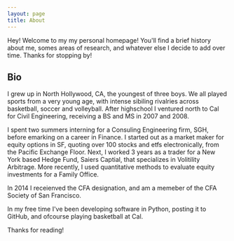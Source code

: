 ```yaml
---
layout: page
title: About
---
```


<p class="message">
  Hey! Welcome to my my personal homepage! You'll find a brief history about me, somes areas of research, and whatever else I decide to add over time. Thanks for stopping by!
</p>


## Bio

I grew up in North Hollywood, CA, the youngest of three boys. We all played sports from a very young age, with intense sibiling rivalries  across basketball, soccer and volleyball. After highschool I ventured north to Cal for Civil Engineering, receiving a BS and MS in 2007 and 2008. 

I spent two summers interning for a Consuling Engineering firm, SGH, before emarking on a career in Finance. I started out as a market maker for equity options in SF, quoting over 100 stocks and etfs electronically, from the Pacific Exchange Floor. Next, I worked 3 years as a trader for a New York based Hedge Fund, Saiers Captial, that specializes in Volitility Arbitrage.  More recently, I used quantitative methods to evaluate equity investments for a Family Office.

In 2014 I receienved the CFA designation, and am a memeber of the CFA Society of San Francisco. 

In my free time I've been developing software in Python, posting it to GitHub, and ofcourse playing basketball at Cal. 



Thanks for reading!

